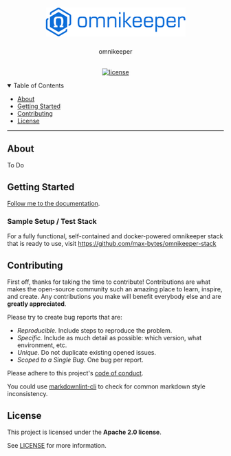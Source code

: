 <h1 align="center">
    <img src="docs/source/assets/images/omnikeeper_logo_v1.0.png" alt="Logo" width="325">
</h1>

<div align="center">
  omnikeeper
</div>

<div align="center">
<br />

[![license](https://img.shields.io/github/license/max-bytes/omnikeeper)](LICENSE)

</div>

<details open="open">
<summary>Table of Contents</summary>

- [About](#about)
- [Getting Started](#getting-started)
- [Contributing](#contributing)
- [License](#license)

</details>

---

## About

To Do

## Getting Started

[Follow me to the documentation](https://github.com/max-bytes/omnikeeper/wiki).

### Sample Setup / Test Stack

For a fully functional, self-contained and docker-powered omnikeeper stack that is ready to use, visit https://github.com/max-bytes/omnikeeper-stack

## Contributing

First off, thanks for taking the time to contribute! Contributions are what makes the open-source community such an amazing place to learn, inspire, and create. Any contributions you make will benefit everybody else and are **greatly appreciated**.

Please try to create bug reports that are:

- _Reproducible._ Include steps to reproduce the problem.
- _Specific._ Include as much detail as possible: which version, what environment, etc.
- _Unique._ Do not duplicate existing opened issues.
- _Scoped to a Single Bug._ One bug per report.

Please adhere to this project's [code of conduct](https://github.com/max-bytes/omnikeeper/wiki/meta_code-of-conduct).

You could use [markdownlint-cli](https://github.com/igorshubovych/markdownlint-cli) to check for common markdown style inconsistency.

## License

This project is licensed under the **Apache 2.0 license**.

See [LICENSE](LICENSE) for more information.
